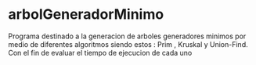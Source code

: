 # arbolGeneradorMinimo
Programa destinado a la generacion de arboles generadores minimos por medio de diferentes algoritmos siendo estos : Prim , Kruskal y Union-Find. Con el fin de evaluar el tiempo de ejecucion de cada uno
